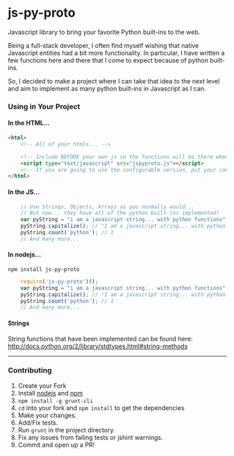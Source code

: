 js-py-proto
===========

Javascript library to bring your favorite Python built-ins to the web.


Being a full-stack developer, I often find myself wishing that native Javascript entities had a bit more functionality.
In particular, I have written a few functions here and there that I come to expect because of python built-ins.

So, I decided to make a project where I can take that idea to the next level and aim to implement as many python built-ins in Javascript as I can.

### Using in Your Project

#### In the HTML...
```html
<html>
    <!-- All of your htmls... -->

    <!-- Include BEFORE your own js so the functions will be there when you want them. -->
    <script type="text/javascript" src="jspyproto.js"></script>
    <!-- If you are going to use the configurable version, put your configuration code immediately following. -->
</html>
```

#### In the JS...
```javascript
    // Use Strings, Objects, Arrays as you normally would...
    // But now... they have all of the python built-ins implemented!
    var pyString = "i am a javascript string... with python functions";
    pyString.capitalize(); // "I am a javascript string... with python functions"
    pyString.count('python'); // 1
    // And many more...
```

#### In nodejs...
`npm install js-py-proto`
```javascript
    require('js-py-proto')();
    var pyString = "i am a javascript string... with python functions";
    pyString.capitalize(); // "I am a javascript string... with python functions"
    pyString.count('python'); // 1
    // And many more...
```

#### Strings
String functions that have been implemented can be found here: http://docs.python.org/2/library/stdtypes.html#string-methods

****
### Contributing
1. Create your Fork
2. Install [nodejs](http://nodejs.org/) and [npm](https://www.npmjs.org/)
3. `npm install -g grunt-cli`
4. `cd` into your fork and `npm install` to get the dependencies
5. Make your changes.
6. Add/Fix tests.
7. Run `grunt` in the project directory.
8. Fix any issues from failing tests or jshint warnings.
9. Commit and open up a PR!
